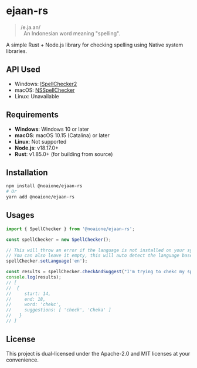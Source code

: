 # ejaan-rs

> /e.ja.an/<br />
> &nbsp;&nbsp;An Indonesian word meaning "spelling".

A simple Rust + Node.js library for checking spelling using Native system libraries.

## API Used
- Windows: [ISpellChecker2](https://learn.microsoft.com/en-us/windows/win32/api/spellcheck/nn-spellcheck-ispellchecker2)
- macOS: [NSSpellChecker](https://developer.apple.com/documentation/appkit/nsspellchecker?language=objc)
- Linux: Unavailable

## Requirements
- **Windows**: Windows 10 or later
- **macOS**: macOS 10.15 (Catalina) or later
- **Linux**: Not supported
- **Node.js**: v18.17.0+
- **Rust**: v1.85.0+ (for building from source)

## Installation

```bash
npm install @noaione/ejaan-rs
# Or
yarn add @noaione/ejaan-rs
```

## Usages

```javascript
import { SpellChecker } from '@noaione/ejaan-rs';

const spellChecker = new SpellChecker();

// This will throw an error if the language is not installed on your system
// You can also leave it empty, this will auto detect the language based on the system locale
spellChecker.setLanguage('en');

const results = spellChecker.checkAndSuggest("I'm trying to chekc my speling");
console.log(results);
// [
//  {
//     start: 14,
//     end: 18,
//     word: 'chekc',
//     suggestions: [ 'check', 'Cheka' ]
//   }
// ]
```

## License

This project is dual-licensed under the Apache-2.0 and MIT licenses at your convenience.

